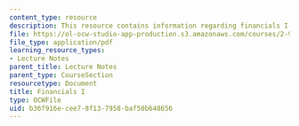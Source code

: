 ```yaml
---
content_type: resource
description: This resource contains information regarding financials I.
file: https://ol-ocw-studio-app-production.s3.amazonaws.com/courses/2-96-management-in-engineering-fall-2012/b36f916ecee78f137958baf50b648656_MIT2_96F12_lec03.pdf
file_type: application/pdf
learning_resource_types:
- Lecture Notes
parent_title: Lecture Notes
parent_type: CourseSection
resourcetype: Document
title: Financials I
type: OCWFile
uid: b36f916e-cee7-8f13-7958-baf50b648656
---
```

